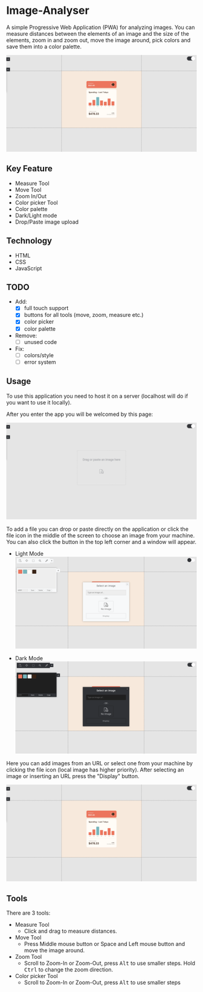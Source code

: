# Image-Analyser
A simple Progressive Web Application (PWA) for analyzing images. You can measure distances between the elements of an image and the size of the elements, zoom in and zoom out, move the image around, pick colors and save them into a color palette.

![Application Preview](/screenshots/screenshot1.png)

## Key Feature
- Measure Tool
- Move Tool
- Zoom In/Out
- Color picker Tool
- Color palette
- Dark/Light mode
- Drop/Paste image upload

## Technology
- HTML
- CSS
- JavaScript

## TODO
- Add: 
  * [x] full touch support
  * [x] buttons for all tools (move, zoom, measure etc.)
  * [x] color picker
  * [x] color palette
- Remove:
  * [ ] unused code
- Fix:
  * [ ] colors/style
  * [ ] error system

## Usage
To use this application you need to host it on a server (localhost will do if you want to use it locally).

After you enter the app you will be welcomed by this page:

![Application Welcome Screen](/screenshots/screenshot0.png)

To add a file you can drop or paste directly on the application or click the file icon in the middle of the screen to choose an image from your machine. You can also click the button in the top left corner  and a window will appear.

- Light Mode
![Application Light Mode](/screenshots/screenshot3.png)

- Dark Mode
![Application Dark Mode](/screenshots/screenshot2.png)

Here you can add images from an URL or select one from your machine by clicking the file icon (local image has higher priority). After selecting an image or inserting an URL press the "Display" button.

![Application Preview](/screenshots/screenshot1.png)

## Tools
There are 3 tools:

- Measure Tool
  * Click and drag to measure distances.
- Move Tool
  * Press Middle mouse button or Space and Left mouse button and move the image around.
- Zoom Tool
  * Scroll to Zoom-In or Zoom-Out, press <kbd>Alt</kbd>  to use smaller steps. Hold <kbd>Ctrl</kbd> to change the zoom direction.
- Color picker Tool
  * Scroll to Zoom-In or Zoom-Out, press <kbd>Alt</kbd> to use smaller steps

